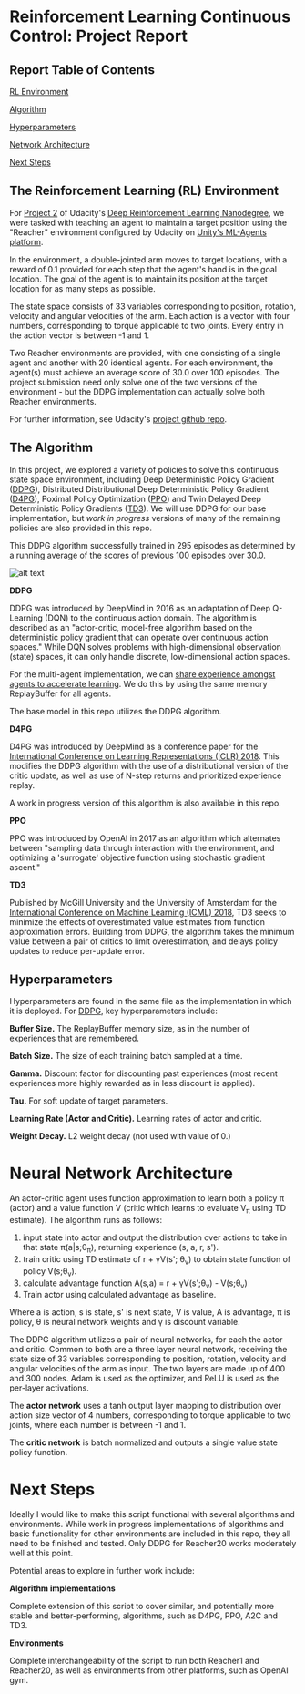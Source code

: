 <a name="report"></a>
# Reinforcement Learning Continuous Control: Project Report

## Report Table of Contents

[RL Environment](#environment)

[Algorithm](#algorithm)

[Hyperparameters](#hyperparameters)

[Network Architecture](#network)

[Next Steps](#nextsteps)

<a name="environment"></a>
## The Reinforcement Learning (RL) Environment

For [Project 2](https://github.com/udacity/deep-reinforcement-learning/tree/master/p2_continuous-control) of Udacity's [Deep Reinforcement Learning Nanodegree](https://github.com/udacity/deep-reinforcement-learning), we were tasked with teaching an agent to maintain a target position using the "Reacher" environment configured by Udacity on [Unity's ML-Agents platform](https://github.com/Unity-Technologies/ml-agents).  

In the environment, a double-jointed arm moves to target locations, with a reward of 0.1 provided for each step that the agent's hand is in the goal location.  The goal of the agent is to maintain its position at the target location for as many steps as possible.  

The state space consists of 33 variables corresponding to position, rotation, velocity and angular velocities of the arm.  Each action is a vector with four numbers, corresponding to torque applicable to two joints.  Every entry in the action vector is between -1 and 1.  

Two Reacher environments are provided, with one consisting of a single agent and another with 20 identical agents.  For each environment, the agent(s) must achieve an average score of 30.0 over 100 episodes.  The project submission need only solve one of the two versions of the environment - but the DDPG implementation can actually solve both Reacher environments.  

For further information, see Udacity's [project github repo](https://github.com/udacity/deep-reinforcement-learning/tree/master/p2_continuous-control).

<a name="algorithm"></a>
## The Algorithm

In this project, we explored a variety of policies to solve this continuous state space environment, including Deep Deterministic Policy Gradient ([DDPG](https://arxiv.org/abs/1509.02971)), Distributed Distributional Deep Deterministic Policy Gradient ([D4PG](https://arxiv.org/pdf/1804.08617.pdf)), Poximal Policy Optimization ([PPO](https://arxiv.org/pdf/1707.06347.pdf)) and Twin Delayed Deep Deterministic Policy Gradients ([TD3](https://arxiv.org/abs/1802.09477)). We will use DDPG for our base implementation, but *work in progress* versions of many of the remaining policies are also provided in this repo.  

This DDPG algorithm successfully trained in 295 episodes as determined by a running average of the scores of previous 100 episodes over 30.0.  

![alt text](https://github.com/cipher813/rl_continuous_control/blob/master/charts/201901030755_plotresults.png "Reacher20 Results with DDPG")

**DDPG**

DDPG was introduced by DeepMind in 2016 as an adaptation of Deep Q-Learning (DQN) to the continuous action domain.  The algorithm is described as an "actor-critic, model-free algorithm based on the deterministic policy gradient that can operate over continuous action spaces."  While DQN solves problems with high-dimensional observation (state) spaces, it can only handle discrete, low-dimensional action spaces.  

For the multi-agent implementation, we can [share experience amongst agents to accelerate learning](https://ai.googleblog.com/2016/10/how-robots-can-acquire-new-skills-from.html).  We do this by using the same memory ReplayBuffer for all agents.

The base model in this repo utilizes the DDPG algorithm.  

**D4PG**

D4PG was introduced by DeepMind as a conference paper for the [International Conference on Learning Representations (ICLR) 2018](https://iclr.cc/archive/www/doku.php%3Fid=iclr2018:main.html).  This modifies the DDPG algorithm with the use of a distributional version of the critic update, as well as use of N-step returns and prioritized experience replay.   

A work in progress version of this algorithm is also available in this repo.   

**PPO**

PPO was introduced by OpenAI in 2017 as an algorithm which alternates between "sampling data through interaction with the environment, and optimizing a 'surrogate' objective function using stochastic gradient ascent."

**TD3**

Published by McGill University and the University of Amsterdam for the [International Conference on Machine Learning (ICML) 2018](https://icml.cc/Conferences/2018), TD3 seeks to minimize the effects of overestimated value estimates from function approximation errors.  Building from DDPG, the algorithm takes the minimum value between a pair of critics to limit overestimation, and delays policy updates to reduce per-update error.  

<a name="hyperparameters"></a>
## Hyperparameters

Hyperparameters are found in the same file as the implementation in which it is deployed.  For [DDPG](https://github.com/cipher813/rl_continuous_control/blob/master/scripts/agents/DDPG.py), key hyperparameters include:

**Buffer Size.**  The ReplayBuffer memory size, as in the number of experiences that are remembered.   

**Batch Size.**  The size of each training batch sampled at a time.    

**Gamma.**  Discount factor for discounting past experiences (most recent experiences more highly rewarded as in less discount is applied).  

**Tau.**  For soft update of target parameters.  

**Learning Rate (Actor and Critic).**  Learning rates of actor and critic.  

**Weight Decay.**  L2 weight decay (not used with value of 0.)

<a name="network"></a>
# Neural Network Architecture

An actor-critic agent uses function approximation to learn both a policy &pi; (actor) and a value function V (critic which learns to evaluate V<sub>&pi;</sub> using TD estimate).  The algorithm runs as follows:
1. input state into actor and output the distribution over actions to take in that state &pi;(a|s;&theta;<sub>&pi;</sub>), returning experience (s, a, r, s').
2. train critic using TD estimate of r + &gamma;V(s'; &theta;<sub>v</sub>) to obtain state function of policy V(s;&theta;<sub>v</sub>).
3. calculate advantage function A(s,a) = r + &gamma;V(s';&theta;<sub>v</sub>) - V(s;&theta;<sub>v</sub>)
4. Train actor using calculated advantage as baseline.  

Where a is action, s is state, s' is next state, V is value, A is advantage, &pi; is policy, &theta; is neural network weights and &gamma; is discount variable.  

The DDPG algorithm utilizes a pair of neural networks, for each the actor and critic.  Common to both are a three layer neural network, receiving the state size of 33 variables corresponding to position, rotation, velocity and angular velocities of the arm as input.  The two layers are made up of 400 and 300 nodes.  Adam is used as the optimizer, and ReLU is used as the per-layer activations.  

The **actor network** uses a tanh output layer mapping to distribution over action size vector of 4 numbers, corresponding to torque applicable to two joints, where each number is between -1 and 1.  

The **critic network** is batch normalized and outputs a single value state policy function.

<a name="nextsteps"></a>
# Next Steps

Ideally I would like to make this script functional with several algorithms and environments.  While work in progress implementations of algorithms and basic functionality for other environments are included in this repo, they all need to be finished and tested.  Only DDPG for Reacher20 works moderately well at this point.  

Potential areas to explore in further work include:

**Algorithm implementations**

Complete extension of this script to cover similar, and potentially more stable and better-performing, algorithms, such as D4PG, PPO, A2C and TD3.  

**Environments**

Complete interchangeability of the script to run both Reacher1 and Reacher20, as well as environments from other platforms, such as OpenAI gym.  
